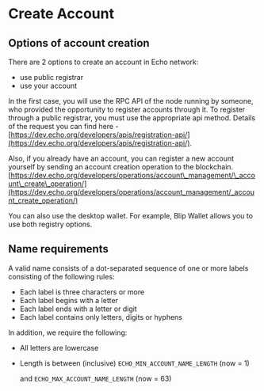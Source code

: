# Create Account

## Options of account creation

There are 2 options to create an account in Echo network:

* use public registrar
* use your account

In the first case, you will use the RPC API of the node running by someone, who provided the opportunity to register accounts through it. To register through a public registrar, you must use the appropriate api method. Details of the request you can find here - [https://dev.echo.org/developers/apis/registration-api/](https://dev.echo.org/developers/apis/registration-api/).

Also, if you already have an account, you can register a new account yourself by sending an account creation operation to the blockchain. [https://dev.echo.org/developers/operations/account\_management/\_account\_create\_operation/](https://dev.echo.org/developers/operations/account_management/_account_create_operation/)

You can also use the desktop wallet. For example, Blip Wallet allows you to use both registry options.

## Name requirements

A valid name consists of a dot-separated sequence of one or more labels consisting of the following rules:

* Each label is three characters or more
* Each label begins with a letter
* Each label ends with a letter or digit
* Each label contains only letters, digits or hyphens

In addition, we require the following:

* All letters are lowercase
* Length is between \(inclusive\) `ECHO_MIN_ACCOUNT_NAME_LENGTH` \(now = 1\)

  and `ECHO_MAX_ACCOUNT_NAME_LENGTH` \(now = 63\) 

